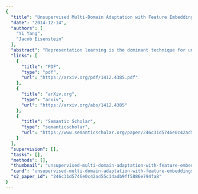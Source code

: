 ```yaml
---
{
  "title": "Unsupervised Multi-Domain Adaptation with Feature Embeddings",
  "date": "2014-12-14",
  "authors": [
    "Yi Yang",
    "Jacob Eisenstein"
  ],
  "abstract": "Representation learning is the dominant technique for unsupervised domain adaptation, but existing approaches often require the specification of \"pivot features\" that generalize across domains, which are selected by task-specific heuristics. We show that a novel but simple feature embedding approach provides better performance, by exploiting the feature template structure common in NLP problems.",
  "links": [
    {
      "title": "PDF",
      "type": "pdf",
      "url": "https://arxiv.org/pdf/1412.4385.pdf"
    },
    {
      "title": "arXiv.org",
      "type": "arxiv",
      "url": "https://arxiv.org/abs/1412.4385"
    },
    {
      "title": "Semantic Scholar",
      "type": "semanticscholar",
      "url": "https://www.semanticscholar.org/paper/246c31d5746e0c42ad55c14adb9ff5886e794fa8"
    }
  ],
  "supervision": [],
  "tasks": [],
  "methods": [],
  "thumbnail": "unsupervised-multi-domain-adaptation-with-feature-embeddings-thumb.jpg",
  "card": "unsupervised-multi-domain-adaptation-with-feature-embeddings-card.jpg",
  "s2_paper_id": "246c31d5746e0c42ad55c14adb9ff5886e794fa8"
}
---
```


